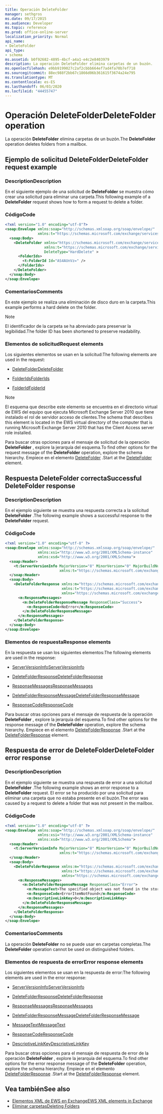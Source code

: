 ```yaml
---
title: Operación DeleteFolder
manager: sethgros
ms.date: 09/17/2015
ms.audience: Developer
ms.topic: reference
ms.prod: office-online-server
localization_priority: Normal
api_name:
- DeleteFolder
api_type:
- schema
ms.assetid: b0f92682-4895-4bcf-a4a1-e4c2e8403979
description: La operación DeleteFolder elimina carpetas de un buzón.
ms.openlocfilehash: e9bb9199027c2af2cbbb664ef7ad4fa70b7ef718
ms.sourcegitcommit: 88ec988f2bb67c1866d06b361615f3674a24e795
ms.translationtype: MT
ms.contentlocale: es-ES
ms.lasthandoff: 06/03/2020
ms.locfileid: "44455747"
---
```

# <a name="deletefolder-operation"></a><span data-ttu-id="a5358-103">Operación DeleteFolder</span><span class="sxs-lookup"><span data-stu-id="a5358-103">DeleteFolder operation</span></span>

<span data-ttu-id="a5358-104">La operación **DeleteFolder** elimina carpetas de un buzón.</span><span class="sxs-lookup"><span data-stu-id="a5358-104">The **DeleteFolder** operation deletes folders from a mailbox.</span></span> 
  
## <a name="deletefolder-request-example"></a><span data-ttu-id="a5358-105">Ejemplo de solicitud DeleteFolder</span><span class="sxs-lookup"><span data-stu-id="a5358-105">DeleteFolder request example</span></span>

### <a name="description"></a><span data-ttu-id="a5358-106">Description</span><span class="sxs-lookup"><span data-stu-id="a5358-106">Description</span></span>

<span data-ttu-id="a5358-107">En el siguiente ejemplo de una solicitud de **DeleteFolder** se muestra cómo crear una solicitud para eliminar una carpeta.</span><span class="sxs-lookup"><span data-stu-id="a5358-107">This following example of a **DeleteFolder** request shows how to form a request to delete a folder.</span></span> 
  
### <a name="code"></a><span data-ttu-id="a5358-108">Código</span><span class="sxs-lookup"><span data-stu-id="a5358-108">Code</span></span>

```XML
<?xml version="1.0" encoding="utf-8"?>
<soap:Envelope xmlns:soap="http://schemas.xmlsoap.org/soap/envelope/"
               xmlns:t="https://schemas.microsoft.com/exchange/services/2006/types">
  <soap:Body>
    <DeleteFolder xmlns="https://schemas.microsoft.com/exchange/services/2006/messages"
                  xmlns:t="https://schemas.microsoft.com/exchange/services/2006/types" 
                  DeleteType="HardDelete" >
      <FolderIds>
        <t:FolderId Id="AS4AUnVz=" />
      </FolderIds>
    </DeleteFolder>
  </soap:Body>
</soap:Envelope>
```

### <a name="comments"></a><span data-ttu-id="a5358-109">Comentarios</span><span class="sxs-lookup"><span data-stu-id="a5358-109">Comments</span></span>

<span data-ttu-id="a5358-110">En este ejemplo se realiza una eliminación de disco duro en la carpeta.</span><span class="sxs-lookup"><span data-stu-id="a5358-110">This example performs a hard delete on the folder.</span></span>
  
> [!NOTE]
> <span data-ttu-id="a5358-111">El identificador de la carpeta se ha abreviado para preservar la legibilidad.</span><span class="sxs-lookup"><span data-stu-id="a5358-111">The folder ID has been shortened to preserve readability.</span></span> 
  
### <a name="request-elements"></a><span data-ttu-id="a5358-112">Elementos de solicitud</span><span class="sxs-lookup"><span data-stu-id="a5358-112">Request elements</span></span>

<span data-ttu-id="a5358-113">Los siguientes elementos se usan en la solicitud:</span><span class="sxs-lookup"><span data-stu-id="a5358-113">The following elements are used in the request:</span></span>
  
- [<span data-ttu-id="a5358-114">DeleteFolder</span><span class="sxs-lookup"><span data-stu-id="a5358-114">DeleteFolder</span></span>](deletefolder.md)
    
- [<span data-ttu-id="a5358-115">FolderIds</span><span class="sxs-lookup"><span data-stu-id="a5358-115">FolderIds</span></span>](folderids.md)
    
- [<span data-ttu-id="a5358-116">FolderId</span><span class="sxs-lookup"><span data-stu-id="a5358-116">FolderId</span></span>](folderid.md)
    
> [!NOTE]
> <span data-ttu-id="a5358-117">El esquema que describe este elemento se encuentra en el directorio virtual de EWS del equipo que ejecuta Microsoft Exchange Server 2010 que tiene instalado el rol de servidor acceso de clientes.</span><span class="sxs-lookup"><span data-stu-id="a5358-117">The schema that describes this element is located in the EWS virtual directory of the computer that is running Microsoft Exchange Server 2010 that has the Client Access server role installed.</span></span> 
  
<span data-ttu-id="a5358-118">Para buscar otras opciones para el mensaje de solicitud de la operación **DeleteFolder** , explore la jerarquía del esquema.</span><span class="sxs-lookup"><span data-stu-id="a5358-118">To find other options for the request message of the **DeleteFolder** operation, explore the schema hierarchy.</span></span> <span data-ttu-id="a5358-119">Empiece en el elemento [DeleteFolder](deletefolder.md) .</span><span class="sxs-lookup"><span data-stu-id="a5358-119">Start at the [DeleteFolder](deletefolder.md) element.</span></span> 
  
## <a name="successful-deletefolder-response"></a><span data-ttu-id="a5358-120">Respuesta DeleteFolder correcta</span><span class="sxs-lookup"><span data-stu-id="a5358-120">Successful DeleteFolder response</span></span>

### <a name="description"></a><span data-ttu-id="a5358-121">Description</span><span class="sxs-lookup"><span data-stu-id="a5358-121">Description</span></span>

<span data-ttu-id="a5358-122">En el ejemplo siguiente se muestra una respuesta correcta a la solicitud **DeleteFolder** .</span><span class="sxs-lookup"><span data-stu-id="a5358-122">The following example shows a successful response to the **DeleteFolder** request.</span></span> 
  
### <a name="code"></a><span data-ttu-id="a5358-123">Código</span><span class="sxs-lookup"><span data-stu-id="a5358-123">Code</span></span>

```XML
<?xml version="1.0" encoding="utf-8" ?>
<soap:Envelope xmlns:soap="http://schemas.xmlsoap.org/soap/envelope/" 
               xmlns:xsi="http://www.w3.org/2001/XMLSchema-instance" 
               xmlns:xsd="http://www.w3.org/2001/XMLSchema">
  <soap:Header>
    <t:ServerVersionInfo MajorVersion="8" MinorVersion="0" MajorBuildNumber="595" MinorBuildNumber="0" 
                         xmlns:t="https://schemas.microsoft.com/exchange/services/2006/types" />
  </soap:Header>
  <soap:Body>
    <DeleteFolderResponse xmlns:m="https://schemas.microsoft.com/exchange/services/2006/messages" 
                          xmlns:t="https://schemas.microsoft.com/exchange/services/2006/types" 
                          xmlns="https://schemas.microsoft.com/exchange/services/2006/messages">
      <m:ResponseMessages>
        <m:DeleteFolderResponseMessage ResponseClass="Success">
          <m:ResponseCode>NoError</m:ResponseCode>
        </m:DeleteFolderResponseMessage>
      </m:ResponseMessages>
    </DeleteFolderResponse>
  </soap:Body>
</soap:Envelope>
```

### <a name="response-elements"></a><span data-ttu-id="a5358-124">Elementos de respuesta</span><span class="sxs-lookup"><span data-stu-id="a5358-124">Response elements</span></span>

<span data-ttu-id="a5358-125">En la respuesta se usan los siguientes elementos:</span><span class="sxs-lookup"><span data-stu-id="a5358-125">The following elements are used in the response:</span></span>
  
- [<span data-ttu-id="a5358-126">ServerVersionInfo</span><span class="sxs-lookup"><span data-stu-id="a5358-126">ServerVersionInfo</span></span>](serverversioninfo.md)
    
- [<span data-ttu-id="a5358-127">DeleteFolderResponse</span><span class="sxs-lookup"><span data-stu-id="a5358-127">DeleteFolderResponse</span></span>](deletefolderresponse.md)
    
- [<span data-ttu-id="a5358-128">ResponseMessages</span><span class="sxs-lookup"><span data-stu-id="a5358-128">ResponseMessages</span></span>](responsemessages.md)
    
- [<span data-ttu-id="a5358-129">DeleteFolderResponseMessage</span><span class="sxs-lookup"><span data-stu-id="a5358-129">DeleteFolderResponseMessage</span></span>](deletefolderresponsemessage.md)
    
- [<span data-ttu-id="a5358-130">ResponseCode</span><span class="sxs-lookup"><span data-stu-id="a5358-130">ResponseCode</span></span>](responsecode.md)
    
<span data-ttu-id="a5358-131">Para buscar otras opciones para el mensaje de respuesta de la operación **DeleteFolder** , explore la jerarquía del esquema.</span><span class="sxs-lookup"><span data-stu-id="a5358-131">To find other options for the response message of the **DeleteFolder** operation, explore the schema hierarchy.</span></span> <span data-ttu-id="a5358-132">Empiece en el elemento [DeleteFolderResponse](deletefolderresponse.md) .</span><span class="sxs-lookup"><span data-stu-id="a5358-132">Start at the [DeleteFolderResponse](deletefolderresponse.md) element.</span></span> 
  
## <a name="deletefolder-error-response"></a><span data-ttu-id="a5358-133">Respuesta de error de DeleteFolder</span><span class="sxs-lookup"><span data-stu-id="a5358-133">DeleteFolder error response</span></span>

### <a name="description"></a><span data-ttu-id="a5358-134">Description</span><span class="sxs-lookup"><span data-stu-id="a5358-134">Description</span></span>

<span data-ttu-id="a5358-135">En el ejemplo siguiente se muestra una respuesta de error a una solicitud **DeleteFolder** .</span><span class="sxs-lookup"><span data-stu-id="a5358-135">The following example shows an error response to a **DeleteFolder** request.</span></span> <span data-ttu-id="a5358-136">El error se ha producido por una solicitud para eliminar una carpeta que no estaba presente en el buzón.</span><span class="sxs-lookup"><span data-stu-id="a5358-136">The error was caused by a request to delete a folder that was not present in the mailbox.</span></span> 
  
### <a name="code"></a><span data-ttu-id="a5358-137">Código</span><span class="sxs-lookup"><span data-stu-id="a5358-137">Code</span></span>

```XML
<?xml version="1.0" encoding="utf-8" ?>
<soap:Envelope xmlns:soap="http://schemas.xmlsoap.org/soap/envelope/" 
               xmlns:xsi="http://www.w3.org/2001/XMLSchema-instance" 
               xmlns:xsd="http://www.w3.org/2001/XMLSchema">
  <soap:Header>
    <t:ServerVersionInfo MajorVersion="8" MinorVersion="0" MajorBuildNumber="595" MinorBuildNumber="0" 
                         xmlns:t="https://schemas.microsoft.com/exchange/services/2006/types" />
  </soap:Header>
  <soap:Body>
    <DeleteFolderResponse xmlns:m="https://schemas.microsoft.com/exchange/services/2006/messages" 
                          xmlns:t="https://schemas.microsoft.com/exchange/services/2006/types" 
                          xmlns="https://schemas.microsoft.com/exchange/services/2006/messages">
      <m:ResponseMessages>
        <m:DeleteFolderResponseMessage ResponseClass="Error">
          <m:MessageText>The specified object was not found in the store.</m:MessageText>
          <m:ResponseCode>ErrorItemNotFound</m:ResponseCode>
          <m:DescriptiveLinkKey>0</m:DescriptiveLinkKey>
        </m:DeleteFolderResponseMessage>
      </m:ResponseMessages>
    </DeleteFolderResponse>
  </soap:Body>
</soap:Envelope>
```

### <a name="comments"></a><span data-ttu-id="a5358-138">Comentarios</span><span class="sxs-lookup"><span data-stu-id="a5358-138">Comments</span></span>

<span data-ttu-id="a5358-139">La operación **DeleteFolder** no se puede usar en carpetas completas.</span><span class="sxs-lookup"><span data-stu-id="a5358-139">The **DeleteFolder** operation cannot be used on distinguished folders.</span></span> 
  
### <a name="error-response-elements"></a><span data-ttu-id="a5358-140">Elementos de respuesta de error</span><span class="sxs-lookup"><span data-stu-id="a5358-140">Error response elements</span></span>

<span data-ttu-id="a5358-141">Los siguientes elementos se usan en la respuesta de error:</span><span class="sxs-lookup"><span data-stu-id="a5358-141">The following elements are used in the error response:</span></span>
  
- [<span data-ttu-id="a5358-142">ServerVersionInfo</span><span class="sxs-lookup"><span data-stu-id="a5358-142">ServerVersionInfo</span></span>](serverversioninfo.md)
    
- [<span data-ttu-id="a5358-143">DeleteFolderResponse</span><span class="sxs-lookup"><span data-stu-id="a5358-143">DeleteFolderResponse</span></span>](deletefolderresponse.md)
    
- [<span data-ttu-id="a5358-144">ResponseMessages</span><span class="sxs-lookup"><span data-stu-id="a5358-144">ResponseMessages</span></span>](responsemessages.md)
    
- [<span data-ttu-id="a5358-145">DeleteFolderResponseMessage</span><span class="sxs-lookup"><span data-stu-id="a5358-145">DeleteFolderResponseMessage</span></span>](deletefolderresponsemessage.md)
    
- [<span data-ttu-id="a5358-146">MessageText</span><span class="sxs-lookup"><span data-stu-id="a5358-146">MessageText</span></span>](messagetext.md)
    
- [<span data-ttu-id="a5358-147">ResponseCode</span><span class="sxs-lookup"><span data-stu-id="a5358-147">ResponseCode</span></span>](responsecode.md)
    
- [<span data-ttu-id="a5358-148">DescriptiveLinkKey</span><span class="sxs-lookup"><span data-stu-id="a5358-148">DescriptiveLinkKey</span></span>](descriptivelinkkey.md)
    
<span data-ttu-id="a5358-149">Para buscar otras opciones para el mensaje de respuesta de error de la operación **DeleteFolder** , explore la jerarquía del esquema.</span><span class="sxs-lookup"><span data-stu-id="a5358-149">To find other options for the error response message of the **DeleteFolder** operation, explore the schema hierarchy.</span></span> <span data-ttu-id="a5358-150">Empiece en el elemento [DeleteFolderResponse](deletefolderresponse.md) .</span><span class="sxs-lookup"><span data-stu-id="a5358-150">Start at the [DeleteFolderResponse](deletefolderresponse.md) element.</span></span> 
  
## <a name="see-also"></a><span data-ttu-id="a5358-151">Vea también</span><span class="sxs-lookup"><span data-stu-id="a5358-151">See also</span></span>

- [<span data-ttu-id="a5358-152">Elementos XML de EWS en Exchange</span><span class="sxs-lookup"><span data-stu-id="a5358-152">EWS XML elements in Exchange</span></span>](ews-xml-elements-in-exchange.md)
- [<span data-ttu-id="a5358-153">Eliminar carpetas</span><span class="sxs-lookup"><span data-stu-id="a5358-153">Deleting Folders</span></span>](https://msdn.microsoft.com/library/1958add5-5071-4239-adb2-40f7a7d74aee%28Office.15%29.aspx)

